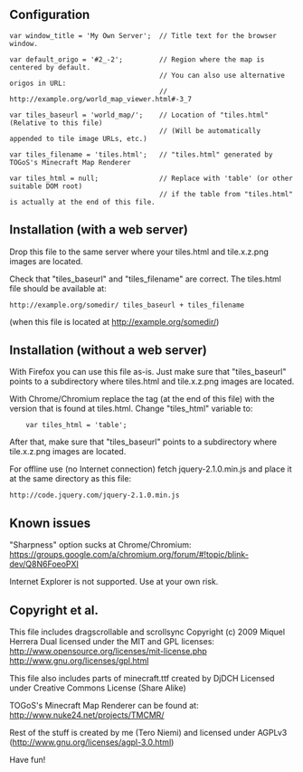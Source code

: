 Configuration
-------------

    var window_title = 'My Own Server';  // Title text for the browser window.

    var default_origo = '#2_-2';         // Region where the map is centered by default.
                                         // You can also use alternative origos in URL:
                                         //     http://example.org/world_map_viewer.html#-3_7

    var tiles_baseurl = 'world_map/';    // Location of "tiles.html" (Relative to this file)
                                         // (Will be automatically appended to tile image URLs, etc.)

    var tiles_filename = 'tiles.html';   // "tiles.html" generated by TOGoS's Minecraft Map Renderer

    var tiles_html = null;               // Replace with 'table' (or other suitable DOM root)
                                         // if the table from "tiles.html" is actually at the end of this file.


Installation (with a web server)
--------------------------------

Drop this file to the same server where your tiles.html and
tile.x.z.png images are located.

Check that "tiles_baseurl" and "tiles_filename" are correct.
The tiles.html file should be available at:

    http://example.org/somedir/ tiles_baseurl + tiles_filename

(when this file is located at http://example.org/somedir/)


Installation (without a web server)
-----------------------------------

With Firefox you can use this file as-is. Just make sure that
"tiles_baseurl" points to a subdirectory where tiles.html and
tile.x.z.png images are located.

With Chrome/Chromium replace the <body> tag (at the end of this
file) with the version that is found at tiles.html. Change
"tiles_html" variable to:

        var tiles_html = 'table';

After that, make sure that "tiles_baseurl" points to a subdirectory
where tile.x.z.png images are located.

For offline use (no Internet connection) fetch jquery-2.1.0.min.js
and place it at the same directory as this file:

    http://code.jquery.com/jquery-2.1.0.min.js


Known issues
------------

"Sharpness" option sucks at Chrome/Chromium:
    https://groups.google.com/a/chromium.org/forum/#!topic/blink-dev/Q8N6FoeoPXI

Internet Explorer is not supported. Use at your own risk.


Copyright et al.
----------------

This file includes dragscrollable and scrollsync Copyright (c) 2009 Miquel Herrera
Dual licensed under the MIT and GPL licenses:
    http://www.opensource.org/licenses/mit-license.php
    http://www.gnu.org/licenses/gpl.html

This file also includes parts of minecraft.ttf created by DjDCH
Licensed under Creative Commons License (Share Alike)

TOGoS's Minecraft Map Renderer can be found at:
http://www.nuke24.net/projects/TMCMR/

Rest of the stuff is created by me (Tero Niemi) and
licensed under AGPLv3 (http://www.gnu.org/licenses/agpl-3.0.html)

Have fun!

